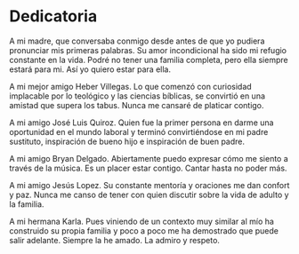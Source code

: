 # Dedicatoria

A mi madre, que conversaba conmigo desde antes de que yo pudiera pronunciar mis primeras palabras. Su amor incondicional ha sido mi refugio constante en la vida. Podré no tener una familia completa, pero ella siempre estará para mi. Así yo quiero estar para ella.

A mi mejor amigo Heber Villegas. Lo que comenzó con curiosidad implacable por lo teológico y las ciencias bíblicas, se convirtió en una amistad que supera los tabus. Nunca me cansaré de platicar contigo.

A mi amigo José Luis Quiroz. Quien fue la primer persona en darme una oportunidad en el mundo laboral y terminó convirtiéndose en mi padre sustituto, inspiración de bueno hijo e inspiración de buen padre.

A mi amigo Bryan Delgado. Abiertamente puedo expresar cómo me siento a través de la música. Es un placer estar contigo. Cantar hasta no poder más.

A mi amigo Jesús Lopez. Su constante mentoría y oraciones me dan confort y paz. Nunca me canso de tener con quien discutir sobre la vida de adulto y la familia.

A mi hermana Karla. Pues viniendo de un contexto muy similar al mío ha construido su propia familia y poco a poco me ha demostrado que puede salir adelante. Siempre la he amado. La admiro y respeto.